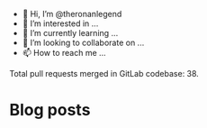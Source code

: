 - 👋 Hi, I’m @theronanlegend
- 👀 I’m interested in ...
- 🌱 I’m currently learning ...
- 💞️ I’m looking to collaborate on ...
- 📫 How to reach me ...


Total pull requests merged in GitLab codebase: 38.


<!---
theronanlegend/theronanlegend is a ✨ special ✨ repository because its `README.md` (this file) appears on your GitHub profile.
You can click the Preview link to take a look at your changes.
--->

# Blog posts
<!-- BLOG-LIST-START -->
<!-- BLOG-LIST-END -->

